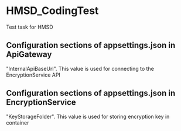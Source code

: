 # HMSD_CodingTest
Test task for HMSD

## Configuration sections of appsettings.json in ApiGateway
"InternalApiBaseUrl". This value is used for connecting to the EncryptionService API

## Configuration sections of appsettings.json in EncryptionService
"KeyStorageFolder". This value is used for storing encryption key in container